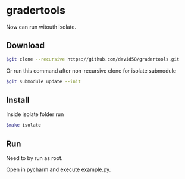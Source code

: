 # gradertools

Now can run witouth isolate.

## Download
```bash
$git clone --recursive https://github.com/david58/gradertools.git
```
Or run this command after non-recursive clone for isolate submodule
```bash
$git submodule update --init
```

## Install
Inside isolate folder run
```bash
$make isolate
```
## Run
Need to by run as root.

Open in pycharm and execute example.py.

<!--tasks : 1745
tester : 304
custom_execute : 38
custom_compile : 5
--->